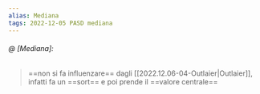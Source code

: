 ```yaml
---
alias: Mediana
tags: 2022-12-05 PASD mediana
---
```


###### @ [Mediana]:
> ==non si fa influenzare== dagli [[2022.12.06-04-Outlaier|Outlaier]], infatti fa un ==sort== e poi prende il ==valore centrale==
<!--ID: 1670248255046-->
